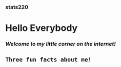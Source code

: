 ### stats220
# **Hello Everybody** 
### *Welcome to my little corner on the internet!* 
## `Three fun facts about me!`

